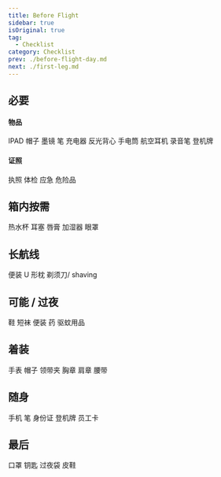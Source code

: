 ```yaml
---
title: Before Flight
sidebar: true
isOriginal: true
tag:
  - Checklist
category: Checklist
prev: ./before-flight-day.md
next: ./first-leg.md
---
```


## 必要

#### 物品

<MyChecklistItem itemID="ipad">
  IPAD
</MyChecklistItem>
<MyChecklistItem itemID="hat">
  帽子
</MyChecklistItem>
<MyChecklistItem itemID="glasses">
  墨镜
</MyChecklistItem>
<MyChecklistItem itemID="pen">
  笔
</MyChecklistItem>
<MyChecklistItem itemID="charger">
  充电器
</MyChecklistItem>
<MyChecklistItem itemID="reflective-vest">
  反光背心
</MyChecklistItem>
<MyChecklistItem itemID="flashlight">
  手电筒
</MyChecklistItem>
<MyChecklistItem itemID="audio-headset">
  航空耳机
</MyChecklistItem>
<MyChecklistItem itemID="recorder">
  录音笔
</MyChecklistItem>
<MyChecklistItem itemID="boarding-pass">
  登机牌
</MyChecklistItem>

#### 证照

<MyChecklistItem itemID="license">
  执照
</MyChecklistItem>
<MyChecklistItem itemID="examination">
  体检
</MyChecklistItem>
<MyChecklistItem itemID="emergency">
  应急
</MyChecklistItem>
<MyChecklistItem itemID="danger-goods">
  危险品
</MyChecklistItem>

## 箱内按需

<MyChecklistItem itemID="hot-water-cup">
  热水杯
</MyChecklistItem>
<MyChecklistItem itemID="headphones">
  耳塞
</MyChecklistItem>
<MyChecklistItem itemID="lipstick">
  唇膏
</MyChecklistItem>
<MyChecklistItem itemID="humidifier">
  加湿器
</MyChecklistItem>
<MyChecklistItem itemID="eyeglasses">
  眼罩
</MyChecklistItem>

## 长航线

<MyChecklistItem itemID="luggage">
  便装
</MyChecklistItem>
<MyChecklistItem itemID="u-shape-sleeping-pillow">
  U 形枕
</MyChecklistItem>
<MyChecklistItem itemID="razor-shave">
  剃须刀/ shaving
</MyChecklistItem>

## 可能 / 过夜

<MyChecklistItem itemID="shoe">
  鞋
</MyChecklistItem>
<MyChecklistItem itemID="shorts">
  短袜
</MyChecklistItem>
<MyChecklistItem itemID="luggage">
  便装
</MyChecklistItem>
<MyChecklistItem itemID="medication">
  药
</MyChecklistItem>
<MyChecklistItem itemID="antiseptic">
  驱蚊用品
</MyChecklistItem>

## 着装

<MyChecklistItem itemID="watch">
  手表
</MyChecklistItem>
<MyChecklistItem itemID="hat">
  帽子
</MyChecklistItem>
<MyChecklistItem itemID="tie-clip">
  领带夹
</MyChecklistItem>
<MyChecklistItem itemID="chest-charm">
  胸章
</MyChecklistItem>
<MyChecklistItem itemID="shoulder-charm">
  肩章
</MyChecklistItem>
<MyChecklistItem itemID="belt">
  腰带
</MyChecklistItem>

## 随身

<MyChecklistItem itemID="phone">
  手机
</MyChecklistItem>
<MyChecklistItem itemID="pen">
  笔
</MyChecklistItem>
<MyChecklistItem itemID="id-card">
  身份证
</MyChecklistItem>
<MyChecklistItem itemID="boarding-pass">
  登机牌
</MyChecklistItem>
<MyChecklistItem itemID="employee-card">
  员工卡
</MyChecklistItem>

## 最后

<MyChecklistItem itemID="mask">
  口罩
</MyChecklistItem>
<MyChecklistItem itemID="key">
  钥匙
</MyChecklistItem>
<MyChecklistItem itemID="overnight-bag">
  过夜袋
</MyChecklistItem>
<MyChecklistItem itemID="shoe">
  皮鞋
</MyChecklistItem>
